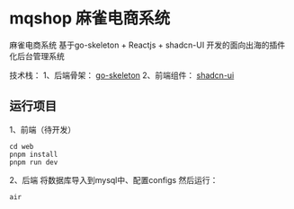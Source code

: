 # mqshop 麻雀电商系统
麻雀电商系统 基于go-skeleton + Reactjs + shadcn-UI 开发的面向出海的插件化后台管理系统

技术栈：
1、后端骨架：
[go-skeleton](https://github.com/MQEnergy/mqshop)
2、前端组件：
[shadcn-ui](https://github.com/shadcn-ui/ui) 

## 运行项目
1、前端（待开发）
```shell
cd web
pnpm install
pnpm run dev
```

2、后端
将数据库导入到mysql中、配置configs 然后运行：
```shell
air
```


